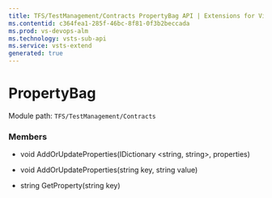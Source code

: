 ```yaml
---
title: TFS/TestManagement/Contracts PropertyBag API | Extensions for Visual Studio Team Services
ms.contentid: c364fea1-285f-46bc-8f81-0f3b2beccada
ms.prod: vs-devops-alm
ms.technology: vsts-sub-api
ms.service: vsts-extend
generated: true
---
```


# PropertyBag

Module path: `TFS/TestManagement/Contracts`


### Members

* void AddOrUpdateProperties(IDictionary &lt;string, string&gt;, properties)

* void AddOrUpdateProperties(string key, string value)

* string GetProperty(string key)